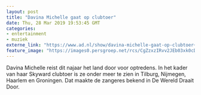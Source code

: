 ```yaml
---
layout: post
title: "Davina Michelle gaat op clubtoer"
date: Thu, 28 Mar 2019 19:53:45 GMT
categories: 
- entertainment 
- muziek 
externe_link: "https://www.ad.nl/show/davina-michelle-gaat-op-clubtoer~a4a4486e/"
feature_image: "https://images0.persgroep.net/rcs/CgZzxzIRvv2JEb03xk0cDC-wfKY/diocontent/140128643/_fitwidth/400/?appId=21791a8992982cd8da851550a453bd7f&quality=0.7"
---
```


Davina Michelle reist dit najaar het land door voor optredens. In het kader van haar Skyward clubtoer is ze onder meer te zien in Tilburg, Nijmegen, Haarlem en Groningen. Dat maakte de zangeres bekend in De Wereld Draait Door.
